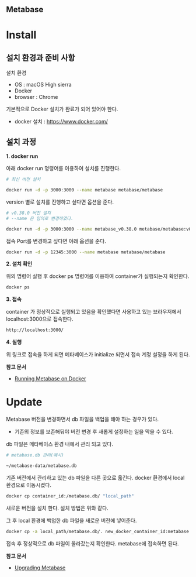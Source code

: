 Metabase
----


# Install

## 설치 환경과 준비 사항
설치 환경
- OS : macOS High sierra
- Docker
- browser : Chrome

기본적으로 Docker 설치가 완료가 되어 있어야 한다.
- docker 설치 : https://www.docker.com/ 
 

## 설치 과정

**1. docker run**
 
아래 docker run 명령어를 이용하여 설치를 진행한다.

```bash
# 최신 버전 설치

docker run -d -p 3000:3000 --name metabase metabase/metabase
```

version 별로 설치를 진행하고 싶다면 옵션을 준다. 

```bash
# v0.38.0 버전 설치
# --name 은 임의로 변경하였다.

docker run -d -p 3000:3000 --name metabase_v0.38.0 metabase/metabase:v0.38.0
```

접속 Port를 변경하고 싶다면 아래 옵션을 준다.

```bash
docker run -d -p 12345:3000 --name metabase metabase/metabase
```


**2. 설치 확인**

위의 명령어 실행 후 docker ps 명령어를 이용하여 container가 실행되는지 확인한다. 

```bash
docker ps
```

**3. 접속**

container 가 정상적으로 실행되고 있음을 확인했다면 사용하고 있는 브라우저에서 localhost:3000으로 접속한다.

```bash
http://localhost:3000/
```

**4. 실행**

위 링크로 접속을 하게 되면 메타베이스가 initialize 되면서 접속 계정 설정을 하게 된다.


**참고 문서**
- [Running Metabase on Docker](https://www.metabase.com/docs/latest/operations-guide/running-metabase-on-docker.html)

 

# Update

Metabase 버전을 변경하면서 db 파일을 백업을 해야 하는 경우가 있다.
- 기존의 정보를 보존해둬야 버전 변경 후 새롭게 설정하는 일을 막을 수 있다.

db 파일은 메타베이스 환경 내에서 관리 되고 있다.

```bash
# metabase.db 관리(예시)

~/metabase-data/metabase.db
```

기존 버전에서 관리하고 있는 db 파일을 다른 곳으로 옮긴다. docker 환경에서 local 환경으로 이동시켰다.

```bash
docker cp container_id:/metabase.db/ "local_path"
```

새로운 버전을 설치 한다. 설치 방법은 위와 같다.

그 후 local 환경에 백업한 db 파일을 새로운 버전에 넣어준다.

```bash
docker cp -a local_path/metabase.db/. new_docker_container_id:metabase.db/
```

접속 후 정상적으로 db 파일이 올라갔는지 확인한다. metabase에 접속하면 된다.


**참고 문서**
- [Upgrading Metabase](https://www.metabase.com/docs/latest/operations-guide/upgrading-metabase.html)